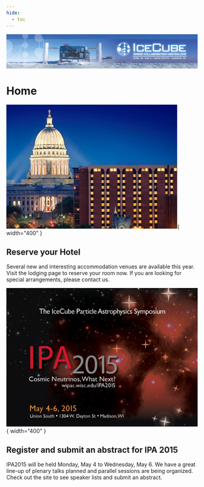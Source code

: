 ```yaml
---
hide:
  - toc
---
```


![2015 Spring Collaboration Meeting](IceCubeCollabMeeting15_web_banner_012915.png)

# Home


![](collab2013-concourse.png){ width="400" }

## Reserve your Hotel 

Several new and interesting accommodation venues are available this year. Visit the lodging page to reserve your room now. If you are looking for special arrangements, please contact us.


![](IPA_news_image.png){ width="400" }

## Register and submit an abstract for IPA 2015

IPA2015 will be held Monday, May 4 to Wednesday, May 6. We have a great line-up of plenary talks planned and parallel sessions are being organized. Check out the site to see speaker lists and submit an abstract.

